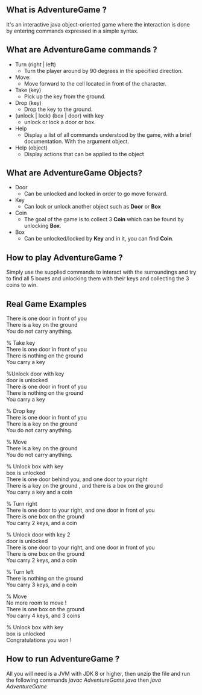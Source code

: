 ## What is AdventureGame ?

It's an interactive java object-oriented game where the interaction is done by entering commands expressed in a simple syntax.

## What are AdventureGame commands ?

- Turn (right | left) 
    - Turn the player around by 90 degrees in the specified direction.
- Move: 
    - Move forward to the cell located in front of the character.
- Take (key)
    - Pick up the key from the ground. 
- Drop (key)
    - Drop the key to the ground.
- (unlock | lock) (box | door) with key 
  - unlock or lock a door or box.
- Help
  - Display a list of all commands understood by the game, with a brief documentation. With the argument object.
- Help (object)
    - Display actions that can be applied to the object
	
## What are AdventureGame Objects?

- Door 
  - Can be unlocked and locked in order to go move forward.
- Key  
  - Can lock or unlock another object such as **Door** or **Box**
- Coin 
  - The goal of the game is to collect 3 **Coin** which can be found by unlocking **Box**.
- Box 
  - Can be unlocked/locked by **Key** and in it, you can find **Coin**.
  
## How to play AdventureGame ?

Simply use the supplied commands to interact with the surroundings and try to find all 5 boxes and unlocking them with their keys and collecting the 3 coins to win.

## Real Game Examples

There is one door in front of you\
There is a key on the ground\
You do not carry anything.

% Take key\
There is one door in front of you\
There is nothing on the ground\
You carry a key

%Unlock door with key\
door is unlocked\
There is one door in front of you\
There is nothing on the ground\
You carry a key

% Drop key\
There is one door in front of you\
There is a key on the ground\
You do not carry anything.

% Move\
There is a key on the ground\
You do not carry anything.

% Unlock box with key\
box is unlocked\
There is one door behind you, and one door to your right\
There is a key on the ground , and there is a box on the ground\
You carry a key and a coin

% Turn right\
There is one door to your right, and one door in front of you\
There is one box on the ground\
You carry 2 keys, and a coin

% Unlock door with key 2\
door is unlocked\
There is one door to your right, and one door in front of you\
There is one box on the ground\
You carry 2 keys, and a coin

% Turn left\
There is nothing on the ground\
You carry 3 keys, and a coin

% Move\
No more room to move !\
There is one box on the ground\
You carry 4 keys, and 3 coins

% Unlock box with key\
box is unlocked\
Congratulations you won !

## How to run AdventureGame ?

All you will need is a JVM with JDK 8 or higher, then unzip the file and run the following commands *javac AdventureGame.java* then *java AdventureGame*
